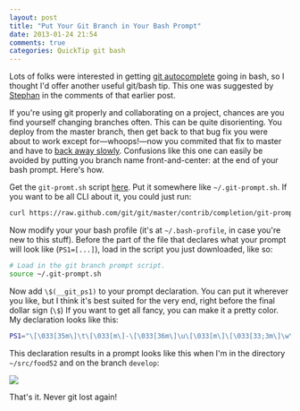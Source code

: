 ```yaml
---
layout: post
title: "Put Your Git Branch in Your Bash Prompt"
date: 2013-01-24 21:54
comments: true
categories: QuickTip git bash
---
```


Lots of folks were interested in getting [git autocomplete](http://code-worrier.com/blog/autocomplete-git/) going in bash, so I thought I'd offer another useful git/bash tip.
This one was suggested by [Stephan](http://twitter.com/S_2K) in the comments of that earlier post.

If you're using git properly and collaborating on a project, chances are you find yourself changing branches often.
This can be quite disorienting.
You deploy from the master branch, then get back to that bug fix you were about to work except for—whoops!—now you commited that fix to master and have to [back away slowly](http://d22zlbw5ff7yk5.cloudfront.net/images/cm-23141-050624c7335479.gif).
Confusions like this one can easily be avoided by putting you branch name front-and-center: at the end of your bash prompt.
Here's how.

<!-- more -->

Get the `git-promt.sh` script [here](https://github.com/git/git/blob/master/contrib/completion/git-prompt.sh).
Put it somewhere like `~/.git-prompt.sh`.
If you want to be all CLI about it, you could just run:

``` bash
curl https://raw.github.com/git/git/master/contrib/completion/git-prompt.sh -o ~/.git-prompt.sh
```

Now modify your your bash profile (it's at `~/.bash-profile`, in case you're new to this stuff).
Before the part of the file that declares what your prompt will look like (`PS1=[...]`), load in the script you just downloaded, like so:

``` bash
# Load in the git branch prompt script.
source ~/.git-prompt.sh
```

Now add `\$(__git_ps1)` to your prompt declaration.
You can put it wherever you like, but I think it's best suited for the very end, right before the final dollar sign (`\$`)
If you want to get all fancy, you can make it a pretty color.
My declaration looks like this:

``` bash
PS1="\[\033[35m\]\t\[\033[m\]-\[\033[36m\]\u\[\033[m\]\[\033[33;3m\]\w\[\033[m\]\$(__git_ps1)\$ "
```

This declaration results in a prompt looks like this when I'm in the directory `~/src/food52` and on the branch `develop`:

![](http://f.cl.ly/items/0V2V0N0P2I0F2O101x18/Screen%20Shot%202013-01-24%20at%2010.17.52%20PM.png)

That's it. Never git lost again!
